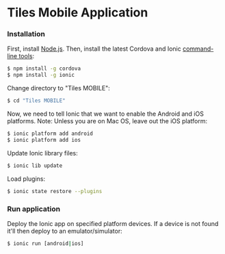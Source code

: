 # Tiles Mobile Application

### Installation

First, install [Node.js](http://nodejs.org/). Then, install the latest Cordova and Ionic [command-line tools](https://www.npmjs.com/package/ionic):

```sh
$ npm install -g cordova
$ npm install -g ionic
```

Change directory to "Tiles MOBILE":
```sh
$ cd "Tiles MOBILE"
```

Now, we need to tell Ionic that we want to enable the Android and iOS platforms. Note: Unless you are on Mac OS, leave out the iOS platform:
```sh
$ ionic platform add android
$ ionic platform add ios
```

Update Ionic library files:
```sh
$ ionic lib update
```

Load plugins:
```sh
$ ionic state restore --plugins
```

### Run application
Deploy the Ionic app on specified platform devices. If a device is not found it'll then deploy to an emulator/simulator:
```sh
$ ionic run [android|ios]
```